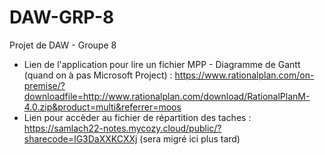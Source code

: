 # DAW-GRP-8
Projet de DAW - Groupe 8

- Lien de l'application pour lire un fichier MPP - Diagramme de Gantt (quand on à pas Microsoft Project) : https://www.rationalplan.com/on-premise/?downloadfile=http://www.rationalplan.com/download/RationalPlanM-4.0.zip&product=multi&referrer=moos
- Lien pour accèder au fichier de répartition des taches : https://samlach22-notes.mycozy.cloud/public/?sharecode=IG3DaXXKCXXj (sera migré ici plus tard)